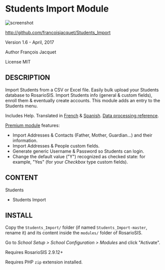 Students Import Module
======================

![screenshot](https://raw.githubusercontent.com/francoisjacquet/Students_Import/master/screenshot.png)

http://github.com/francoisjacquet/Students_Import

Version 1.6 - April, 2017

Author François Jacquet

License MIT

DESCRIPTION
-----------
Import Students from a CSV or Excel file.
Easily bulk upload your Students database to RosarioSIS.
Import Students info (general & custom fields), enroll them & eventually create accounts.
This module adds an entry to the Students menu.

Includes Help.
Translated in [French](https://www.rosariosis.org/fr/students-import-module/) & [Spanish](https://www.rosariosis.org/es/students-import-module/).
[Data processing reference](https://github.com/francoisjacquet/Students_Import/blob/master/DATA_PROCESSING.md).

[Premium module](https://www.rosariosis.org/students-import-module/#premium-module) features:

- Import Addresses & Contacts (Father, Mother, Guardian...) and their information.
- Import Addresses & People custom fields.
- Generate generic Username & Password so Students can login.
- Change the default value ("Y") recognized as checked state: for example, "Yes" (for your _Checkbox_ type custom fields).

CONTENT
-------
Students
- Students Import

INSTALL
-------
Copy the `Students_Import/` folder (if named `Students_Import-master`, rename it) and its content inside the `modules/` folder of RosarioSIS.

Go to _School Setup > School Configuration > Modules_ and click "Activate".

Requires RosarioSIS 2.9.12+

Requires PHP `zip` extension installed.

